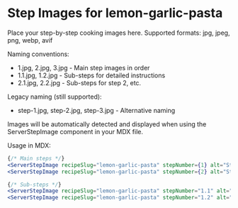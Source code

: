 # Step Images for lemon-garlic-pasta

Place your step-by-step cooking images here. Supported formats: jpg, jpeg, png, webp, avif

Naming conventions:
- 1.jpg, 2.jpg, 3.jpg - Main step images in order
- 1.1.jpg, 1.2.jpg - Sub-steps for detailed instructions
- 2.1.jpg, 2.2.jpg - Sub-steps for step 2, etc.

Legacy naming (still supported):
- step-1.jpg, step-2.jpg, step-3.jpg - Alternative naming

Images will be automatically detected and displayed when using the ServerStepImage component in your MDX file.

Usage in MDX:
```jsx
{/* Main steps */}
<ServerStepImage recipeSlug="lemon-garlic-pasta" stepNumber={1} alt="Step 1" />
<ServerStepImage recipeSlug="lemon-garlic-pasta" stepNumber={2} alt="Step 2" />

{/* Sub-steps */}
<ServerStepImage recipeSlug="lemon-garlic-pasta" stepNumber="1.1" alt="Sub-step 1.1" />
<ServerStepImage recipeSlug="lemon-garlic-pasta" stepNumber="1.2" alt="Sub-step 1.2" />
```
